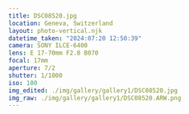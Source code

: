 ```yaml
---
title: DSC08520.jpg
location: Geneva, Switzerland
layout: photo-vertical.njk
datetime_taken: "2024:07:20 12:50:39"
camera: SONY ILCE-6400
lens: E 17-70mm F2.8 B070
focal: 17mm
aperture: 7/2
shutter: 1/1000
iso: 100
img_edited: ./img/gallery/gallery1/DSC08520.jpg
img_raw: ./img/gallery/gallery1/DSC08520.ARW.png
---
```

